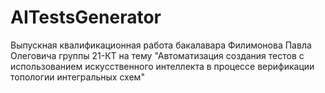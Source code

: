 ﻿# AITestsGenerator
Выпускная квалификационная работа бакалавара Филимонова Павла Олеговича группы 21-КТ на тему "Автоматизация создания тестов с использованием искусственного интеллекта в процессе верификации топологии интегральных схем"
